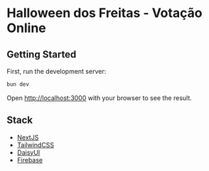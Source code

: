 # Halloween dos Freitas - Votação Online

## Getting Started

First, run the development server:

```bash
bun dev
```

Open [http://localhost:3000](http://localhost:3000) with your browser to see the result.

## Stack

- [NextJS](https://nextjs.org/)
- [TailwindCSS](https://tailwindcss.com/)
- [DaisyUI](https://daisyui.com/)
- [Firebase](https://firebase.google.com/)

